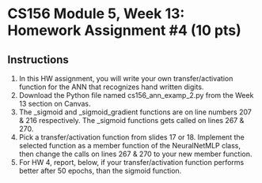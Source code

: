 # CS156 Module 5, Week 13: Homework Assignment #4 (10 pts)
## Instructions
1. In this HW assignment, you will write your own transfer/activation function for the ANN that recognizes hand written digits.
2. Download the Python file named cs156_ann_examp_2.py from the Week 13 section on Canvas.
3. The _sigmoid and _sigmoid_gradient functions are on line numbers 207 & 216 respectively. The _sigmoid functions gets called on lines 267 & 270.
4. Pick a transfer/activation function from slides 17 or 18. Implement the selected function as a member function of the NeuralNetMLP class, then change the calls on lines 267 & 270 to your new member function.
5. For HW 4, report, below, if your transfer/activation function performs better after 50 epochs, than the sigmoid function.